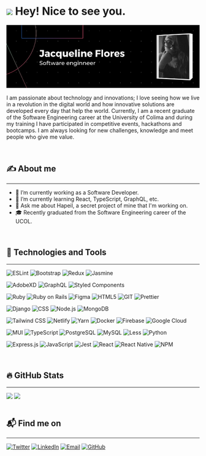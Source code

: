 <!-- # Hi, my name is Jacqueline!👋 -->

<h1><img src="https://emojis.slackmojis.com/emojis/images/1531849430/4246/blob-sunglasses.gif?1531849430" width="30"/> Hey! Nice to see you.</h1>

![JacquelineFM](/JacquelineFM_github_profile.png)

I am passionate about technology and innovations; I love seeing how we live in a revolution in the digital world and how innovative solutions are developed every day that help the world. Currently, I am a recent graduate of the Software Engineering career at the University of Colima and during my training I have participated in competitive events, hackathons and bootcamps. I am always looking for new challenges, knowledge and meet people who give me value.

<br>

## ✍ About me

---

- 🔭 I’m currently working as a Software Developer.
- 🌱 I’m currently learning React, TypeScript, GraphQL, etc.
- 💬 Ask me about Hapeil, a secret project of mine that I'm working on.
- 🎓 Recently graduated from the Software Engineering career of the UCOL.

<br>

## 🚀 Technologies and Tools

---

![ESLint](https://img.shields.io/badge/ESLint-4B3263?style=flat-square&logo=eslint&logoColor=white)
![Bootstrap](https://img.shields.io/badge/Bootstrap-563D7C?style=flat-square&logo=bootstrap&logoColor=white)
![Redux](https://img.shields.io/badge/Redux-593D88?style=flat-square&logo=redux&logoColor=white)
![Jasmine](https://img.shields.io/badge/jasmine-%238A4182.svg?style=flat-square&logo=jasmine&logoColor=white)

![AdobeXD](https://img.shields.io/badge/Adobe%20XD-470137?style=flat-square&logo=Adobe%20XD&logoColor=#FF61F6)
![GraphQL](https://img.shields.io/badge/-GraphQL-E10098?style=flat-square&logo=graphql&logoColor=white)
![Styled Components](https://img.shields.io/badge/styled--components-DB7093?style=flat-square&logo=styled-components&logoColor=white)

![Ruby](https://img.shields.io/badge/Ruby-CC342D?style=flat-square&logo=ruby&logoColor=white)
![Ruby on Rails](https://img.shields.io/badge/Ruby_on_Rails-CC0000?style=flat-square&logo=ruby-on-rails&logoColor=white)
![Figma](https://img.shields.io/badge/Figma-F24E1E?style=flat-square&logo=figma&logoColor=white)
![HTML5](https://img.shields.io/badge/HTML5-E34F26?style=flat-square&logo=html5&logoColor=white)
![GIT](https://img.shields.io/badge/GIT-E44C30?style=flat-square&logo=git&logoColor=white)
![Prettier](https://img.shields.io/badge/-Prettier-F7B93E?style=flat-square&logo=prettier&logoColor=white)

![Django](https://img.shields.io/badge/Django-092E20?style=flat-square&logo=django&logoColor=white)
![CSS](https://img.shields.io/badge/CSS-239120?&style=flat-square&logo=css3&logoColor=white)
![Node.js](https://img.shields.io/badge/Node.js-43853D?style=flat-square&logo=node.js&logoColor=white)
![MongoDB](https://img.shields.io/badge/MongoDB-4EA94B?style=flat-square&logo=mongodb&logoColor=white)

![Tailwind CSS](https://img.shields.io/badge/Tailwind_CSS-38B2AC?style=flat-square&logo=tailwind-css&logoColor=white)
![Netlify](https://img.shields.io/badge/Netlify-00C7B7?style=flat-square&logo=netlify&logoColor=white)
![Yarn](https://img.shields.io/badge/yarn-%232C8EBB.svg?style=flat-square&logo=yarn&logoColor=white)
![Docker](https://img.shields.io/badge/docker-%230db7ed.svg?style=flat-square&logo=docker&logoColor=white)
![Firebase](https://img.shields.io/badge/Firebase-039BE5?style=flat-square&logo=Firebase&logoColor=white)
![Google Cloud](https://img.shields.io/badge/Google_Cloud-4285F4?style=flat-square&logo=google-cloud&logoColor=white)

![MUI](https://img.shields.io/badge/Material--UI-%230081CB.svg?style=flat-square&logo=mui&logoColor=white)
![TypeScript](https://img.shields.io/badge/TypeScript-007ACC?style=flat-square&logo=typescript&logoColor=white)
![PostgreSQL](https://img.shields.io/badge/PostgreSQL-316192?style=flat-square&logo=postgresql&logoColor=white)
![MySQL](https://img.shields.io/badge/MySQL-005C84?style=flat-square&logo=mysql&logoColor=white)
![Less](https://img.shields.io/badge/less-2B4C80?style=flat-square&logo=less&logoColor=white)
![Python](https://img.shields.io/badge/Python-14354C?style=flat-square&logo=python&logoColor=white)

![Express.js](https://img.shields.io/badge/express.js-%23404d59.svg?style=flat-square&logo=express&logoColor=%2361DAFB)
![JavaScript](https://img.shields.io/badge/JavaScript-323330?style=flat-square&logo=javascript&logoColor=F7DF1E)
![Jest](https://img.shields.io/badge/Jest-323330?style=flat-square&logo=Jest&logoColor=white)
![React](https://img.shields.io/badge/React-20232A?style=flat-square&logo=react&logoColor=61DAFB)
![React Native](https://img.shields.io/badge/React_Native-20232A?style=flat-square&logo=react&logoColor=61DAFB)
![NPM](https://img.shields.io/badge/NPM-%23000000.svg?style=flat-square&logo=npm&logoColor=white)

<br>

## 🔥 GitHub Stats

---

<div>
  <img height="180em" src="https://github-readme-stats.vercel.app/api?username=JacquelineFM&show_icons=true&icon_color=007ACC&title_color=61dafb&text_color=fff&theme=dark&include_all_commits=true&count_private=true"/>
  <img height="180em" src="https://github-readme-stats.vercel.app/api/top-langs/?username=JacquelineFM&layout=compact&langs_count=7&title_color=61dafb&text_color=fff&theme=dark"/>
</div>

<br>

## 📬 Find me on

---

[![Twitter](https://img.shields.io/badge/twitter-%231DA1F2.svg?&style=flat-square&logo=twitter&logoColor=white)](https://twitter.com/JacquelineFM_)
[![LinkedIn](https://img.shields.io/badge/linkedin-%230077B5.svg?&style=flat-square&logo=linkedin&logoColor=white)](https://www.linkedin.com/in/jacqueline-flores-méndez-7521ab177/)
[![Email](https://img.shields.io/badge/-Gmail-%23333?style=flat-square&logo=gmail&logoColor=white)](mailto:jfloresm.dev@gmail.com)
[![GitHub](https://img.shields.io/badge/GitHub-%2312100E.svg?&style=flat-square&logo=Github&logoColor=white)](https://github.com/JacquelineFM)
